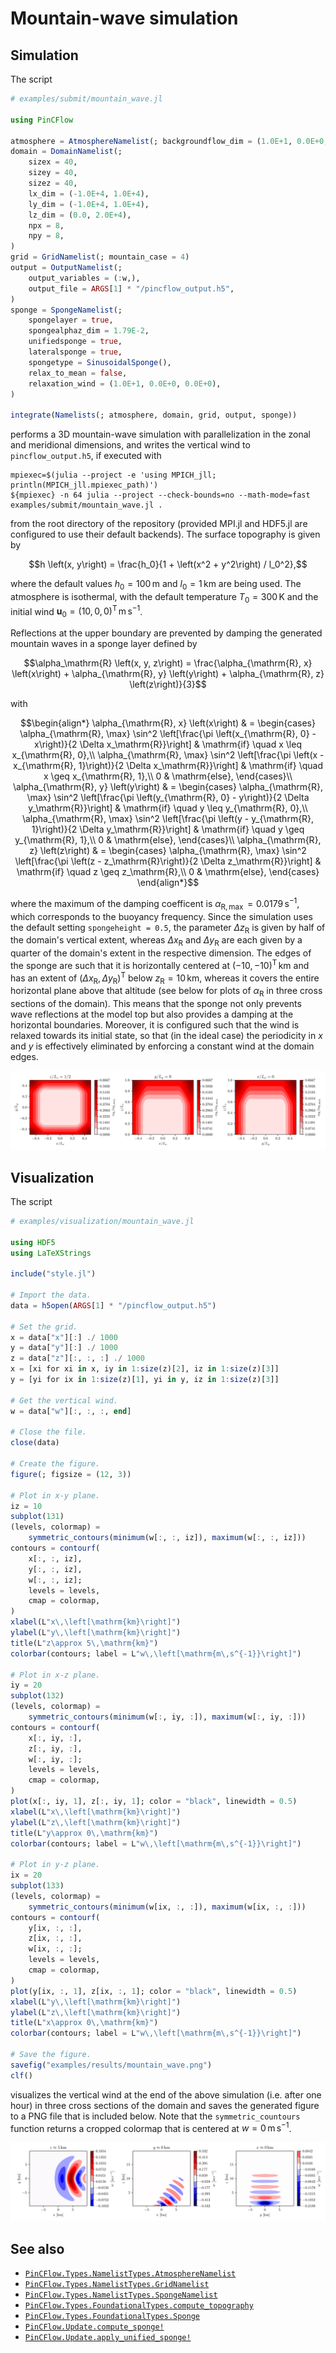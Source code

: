 # Mountain-wave simulation

## Simulation

The script

```julia
# examples/submit/mountain_wave.jl

using PinCFlow

atmosphere = AtmosphereNamelist(; backgroundflow_dim = (1.0E+1, 0.0E+0, 0.0E+0))
domain = DomainNamelist(;
    sizex = 40,
    sizey = 40,
    sizez = 40,
    lx_dim = (-1.0E+4, 1.0E+4),
    ly_dim = (-1.0E+4, 1.0E+4),
    lz_dim = (0.0, 2.0E+4),
    npx = 8,
    npy = 8,
)
grid = GridNamelist(; mountain_case = 4)
output = OutputNamelist(;
    output_variables = (:w,),
    output_file = ARGS[1] * "/pincflow_output.h5",
)
sponge = SpongeNamelist(;
    spongelayer = true,
    spongealphaz_dim = 1.79E-2,
    unifiedsponge = true,
    lateralsponge = true,
    spongetype = SinusoidalSponge(),
    relax_to_mean = false,
    relaxation_wind = (1.0E+1, 0.0E+0, 0.0E+0),
)

integrate(Namelists(; atmosphere, domain, grid, output, sponge))

```

performs a 3D mountain-wave simulation with parallelization in the zonal and meridional dimensions, and writes the vertical wind to `pincflow_output.h5`, if executed with

```shell
mpiexec=$(julia --project -e 'using MPICH_jll; println(MPICH_jll.mpiexec_path)')
${mpiexec} -n 64 julia --project --check-bounds=no --math-mode=fast examples/submit/mountain_wave.jl .
```

from the root directory of the repository (provided MPI.jl and HDF5.jl are configured to use their default backends). The surface topography is given by

$$h \left(x, y\right) = \frac{h_0}{1 + \left(x^2 + y^2\right) / l_0^2},$$

where the default values $h_0 = 100 \, \mathrm{m}$ and $l_0 = 1 \, \mathrm{km}$ are being used. The atmosphere is isothermal, with the default temperature $T_0 = 300 \, \mathrm{K}$ and the initial wind $\boldsymbol{u}_0 = \left(10, 0, 0\right)^\mathrm{T} \, \mathrm{m \, s^{- 1}}$.

Reflections at the upper boundary are prevented by damping the generated mountain waves in a sponge layer defined by

$$\alpha_\mathrm{R} \left(x, y, z\right) = \frac{\alpha_{\mathrm{R}, x} \left(x\right) + \alpha_{\mathrm{R}, y} \left(y\right) + \alpha_{\mathrm{R}, z} \left(z\right)}{3}$$

with

$$\begin{align*}
    \alpha_{\mathrm{R}, x} \left(x\right) & = \begin{cases}
        \alpha_{\mathrm{R}, \max} \sin^2 \left[\frac{\pi \left(x_{\mathrm{R}, 0} - x\right)}{2 \Delta x_\mathrm{R}}\right] & \mathrm{if} \quad x \leq x_{\mathrm{R}, 0},\\
        \alpha_{\mathrm{R}, \max} \sin^2 \left[\frac{\pi \left(x - x_{\mathrm{R}, 1}\right)}{2 \Delta x_\mathrm{R}}\right] & \mathrm{if} \quad x \geq x_{\mathrm{R}, 1},\\
        0 & \mathrm{else},
    \end{cases}\\
    \alpha_{\mathrm{R}, y} \left(y\right) & = \begin{cases}
        \alpha_{\mathrm{R}, \max} \sin^2 \left[\frac{\pi \left(y_{\mathrm{R}, 0} - y\right)}{2 \Delta y_\mathrm{R}}\right] & \mathrm{if} \quad y \leq y_{\mathrm{R}, 0},\\
        \alpha_{\mathrm{R}, \max} \sin^2 \left[\frac{\pi \left(y - y_{\mathrm{R}, 1}\right)}{2 \Delta y_\mathrm{R}}\right] & \mathrm{if} \quad y \geq y_{\mathrm{R}, 1},\\
        0 & \mathrm{else},
    \end{cases}\\
    \alpha_{\mathrm{R}, z} \left(z\right) & = \begin{cases}
        \alpha_{\mathrm{R}, \max} \sin^2 \left[\frac{\pi \left(z - z_\mathrm{R}\right)}{2 \Delta z_\mathrm{R}}\right] & \mathrm{if} \quad z \geq z_\mathrm{R},\\
        0 & \mathrm{else},
    \end{cases}
\end{align*}$$

where the maximum of the damping coefficent is $\alpha_{\mathrm{R}, \max} = 0.0179 \, \mathrm{s^{- 1}}$, which corresponds to the buoyancy frequency. Since the simulation uses the default setting `spongeheight = 0.5`, the parameter $\Delta z_\mathrm{R}$ is given by half of the domain's vertical extent, whereas $\Delta x_\mathrm{R}$ and $\Delta y_\mathrm{R}$ are each given by a quarter of the domain's extent in the respective dimension. The edges of the sponge are such that it is horizontally centered at $\left(- 10, - 10\right)^\mathrm{T} \, \mathrm{km}$ and has an extent of $\left(\Delta x_\mathrm{R}, \Delta y_\mathrm{R}\right)^\mathrm{T}$ below $z_\mathrm{R} = 10 \, \mathrm{km}$, whereas it covers the entire horizontal plane above that altitude (see below for plots of $\alpha_\mathrm{R}$ in three cross sections of the domain). This means that the sponge not only prevents wave reflections at the model top but also provides a damping at the horizontal boundaries. Moreover, it is configured such that the wind is relaxed towards its initial state, so that (in the ideal case) the periodicity in $x$ and $y$ is effectively eliminated by enforcing a constant wind at the domain edges.

![](sinusoidal_sponge.png)

## Visualization

The script

```julia
# examples/visualization/mountain_wave.jl

using HDF5
using LaTeXStrings

include("style.jl")

# Import the data.
data = h5open(ARGS[1] * "/pincflow_output.h5")

# Set the grid.
x = data["x"][:] ./ 1000
y = data["y"][:] ./ 1000
z = data["z"][:, :, :] ./ 1000
x = [xi for xi in x, iy in 1:size(z)[2], iz in 1:size(z)[3]]
y = [yi for ix in 1:size(z)[1], yi in y, iz in 1:size(z)[3]]

# Get the vertical wind.
w = data["w"][:, :, :, end]

# Close the file.
close(data)

# Create the figure.
figure(; figsize = (12, 3))

# Plot in x-y plane.
iz = 10
subplot(131)
(levels, colormap) =
    symmetric_contours(minimum(w[:, :, iz]), maximum(w[:, :, iz]))
contours = contourf(
    x[:, :, iz],
    y[:, :, iz],
    w[:, :, iz];
    levels = levels,
    cmap = colormap,
)
xlabel(L"x\,\left[\mathrm{km}\right]")
ylabel(L"y\,\left[\mathrm{km}\right]")
title(L"z\approx 5\,\mathrm{km}")
colorbar(contours; label = L"w\,\left[\mathrm{m\,s^{-1}}\right]")

# Plot in x-z plane.
iy = 20
subplot(132)
(levels, colormap) =
    symmetric_contours(minimum(w[:, iy, :]), maximum(w[:, iy, :]))
contours = contourf(
    x[:, iy, :],
    z[:, iy, :],
    w[:, iy, :];
    levels = levels,
    cmap = colormap,
)
plot(x[:, iy, 1], z[:, iy, 1]; color = "black", linewidth = 0.5)
xlabel(L"x\,\left[\mathrm{km}\right]")
ylabel(L"z\,\left[\mathrm{km}\right]")
title(L"y\approx 0\,\mathrm{km}")
colorbar(contours; label = L"w\,\left[\mathrm{m\,s^{-1}}\right]")

# Plot in y-z plane.
ix = 20
subplot(133)
(levels, colormap) =
    symmetric_contours(minimum(w[ix, :, :]), maximum(w[ix, :, :]))
contours = contourf(
    y[ix, :, :],
    z[ix, :, :],
    w[ix, :, :];
    levels = levels,
    cmap = colormap,
)
plot(y[ix, :, 1], z[ix, :, 1]; color = "black", linewidth = 0.5)
xlabel(L"y\,\left[\mathrm{km}\right]")
ylabel(L"z\,\left[\mathrm{km}\right]")
title(L"x\approx 0\,\mathrm{km}")
colorbar(contours; label = L"w\,\left[\mathrm{m\,s^{-1}}\right]")

# Save the figure.
savefig("examples/results/mountain_wave.png")
clf()

```

visualizes the vertical wind at the end of the above simulation (i.e. after one hour) in three cross sections of the domain and saves the generated figure to a PNG file that is included below. Note that the `symmetric_countours` function returns a cropped colormap that is centered at $w = 0 \, \mathrm{m \, s^{- 1}}$.

![](results/mountain_wave.png)

## See also

  - [`PinCFlow.Types.NamelistTypes.AtmosphereNamelist`](@ref)
  - [`PinCFlow.Types.NamelistTypes.GridNamelist`](@ref)
  - [`PinCFlow.Types.NamelistTypes.SpongeNamelist`](@ref)
  - [`PinCFlow.Types.FoundationalTypes.compute_topography`](@ref)
  - [`PinCFlow.Types.FoundationalTypes.Sponge`](@ref)
  - [`PinCFlow.Update.compute_sponge!`](@ref)
  - [`PinCFlow.Update.apply_unified_sponge!`](@ref)
